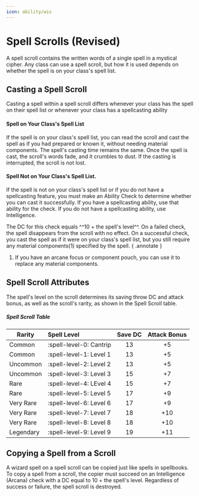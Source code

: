 ```yaml
---
icon: ability/wis
---
```


# Spell Scrolls (Revised)

A spell scroll contains the written words of a single spell in a mystical cipher. Any class can use a spell scroll, but how it is used depends on whether the spell is on your class's spell list.

## Casting a Spell Scroll

Casting a spell within a spell scroll differs whenever your class has the spell on their spell list or whenever your class has a spellcasting ability

#### Spell on Your Class's Spell List

If the spell is on your class's spell list, you can read the scroll and cast the spell as if you had prepared or known it, without needing material components. The spell's casting time remains the same. Once the spell is cast, the scroll's words fade, and it crumbles to dust. If the casting is interrupted, the scroll is not lost.

#### Spell Not on Your Class's Spell List.

If the spell is not on your class's spell list or if you do not have a spellcasting feature, you must make an Ability Check to determine whether you can cast it successfully. If you have a spellcasting ability, use that ability for the check. If you do not have a spellcasting ability, use Intelligence. 

The DC for this check equals ^^10 + the spell's level^^. On a failed check, the spell disappears from the scroll with no effect. On a successful check, you cast the spell as if it were on your class's spell list, but you still require any material components(1) specified by the spell.
{ .annotate }

1.  If you have an arcane focus or component pouch, you can use it to replace any material components.

## Spell Scroll Attributes

The spell's level on the scroll determines its saving throw DC and attack bonus, as well as the scroll's rarity, as shown in the Spell Scroll table.

##### Spell Scroll Table

| Rarity | Spell Level | Save DC | Attack Bonus |
|---|:--|:-:|:-:|
| Common | :spell-level-0: Cantrip | 13 | +5 |
| Common | :spell-level-1: Level 1 | 13 | +5 |
| Uncommon | :spell-level-2: Level 2 | 13 | +5 |
| Uncommon | :spell-level-3: Level 3 | 15 | +7 |
| Rare | :spell-level-4: LEvel 4 | 15 | +7 |
| Rare | :spell-level-5: Level 5 | 17 | +9 |
| Very Rare | :spell-level-6: Level 6 | 17 | +9 |
| Very Rare | :spell-level-7: Level 7 | 18 | +10 |
| Very Rare | :spell-level-8: Level 8 | 18 | +10 |
| Legendary | :spell-level-9: Level 9 | 19 | +11 |

## Copying a Spell from a Scroll

A wizard spell on a spell scroll can be copied just like spells in spellbooks. To copy a spell from a scroll, the copier must succeed on an Intelligence (Arcana) check with a DC equal to 10 + the spell's level. Regardless of success or failure, the spell scroll is destroyed.